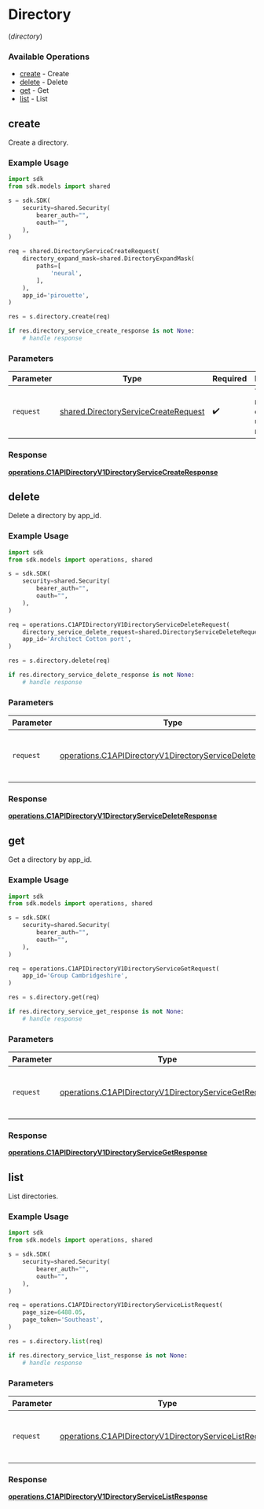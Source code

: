 # Directory
(*directory*)

### Available Operations

* [create](#create) - Create
* [delete](#delete) - Delete
* [get](#get) - Get
* [list](#list) - List

## create

Create a directory.

### Example Usage

```python
import sdk
from sdk.models import shared

s = sdk.SDK(
    security=shared.Security(
        bearer_auth="",
        oauth="",
    ),
)

req = shared.DirectoryServiceCreateRequest(
    directory_expand_mask=shared.DirectoryExpandMask(
        paths=[
            'neural',
        ],
    ),
    app_id='pirouette',
)

res = s.directory.create(req)

if res.directory_service_create_response is not None:
    # handle response
```

### Parameters

| Parameter                                                                                    | Type                                                                                         | Required                                                                                     | Description                                                                                  |
| -------------------------------------------------------------------------------------------- | -------------------------------------------------------------------------------------------- | -------------------------------------------------------------------------------------------- | -------------------------------------------------------------------------------------------- |
| `request`                                                                                    | [shared.DirectoryServiceCreateRequest](../../models/shared/directoryservicecreaterequest.md) | :heavy_check_mark:                                                                           | The request object to use for the request.                                                   |


### Response

**[operations.C1APIDirectoryV1DirectoryServiceCreateResponse](../../models/operations/c1apidirectoryv1directoryservicecreateresponse.md)**


## delete

Delete a directory by app_id.

### Example Usage

```python
import sdk
from sdk.models import operations, shared

s = sdk.SDK(
    security=shared.Security(
        bearer_auth="",
        oauth="",
    ),
)

req = operations.C1APIDirectoryV1DirectoryServiceDeleteRequest(
    directory_service_delete_request=shared.DirectoryServiceDeleteRequest(),
    app_id='Architect Cotton port',
)

res = s.directory.delete(req)

if res.directory_service_delete_response is not None:
    # handle response
```

### Parameters

| Parameter                                                                                                                            | Type                                                                                                                                 | Required                                                                                                                             | Description                                                                                                                          |
| ------------------------------------------------------------------------------------------------------------------------------------ | ------------------------------------------------------------------------------------------------------------------------------------ | ------------------------------------------------------------------------------------------------------------------------------------ | ------------------------------------------------------------------------------------------------------------------------------------ |
| `request`                                                                                                                            | [operations.C1APIDirectoryV1DirectoryServiceDeleteRequest](../../models/operations/c1apidirectoryv1directoryservicedeleterequest.md) | :heavy_check_mark:                                                                                                                   | The request object to use for the request.                                                                                           |


### Response

**[operations.C1APIDirectoryV1DirectoryServiceDeleteResponse](../../models/operations/c1apidirectoryv1directoryservicedeleteresponse.md)**


## get

Get a directory by app_id.

### Example Usage

```python
import sdk
from sdk.models import operations, shared

s = sdk.SDK(
    security=shared.Security(
        bearer_auth="",
        oauth="",
    ),
)

req = operations.C1APIDirectoryV1DirectoryServiceGetRequest(
    app_id='Group Cambridgeshire',
)

res = s.directory.get(req)

if res.directory_service_get_response is not None:
    # handle response
```

### Parameters

| Parameter                                                                                                                      | Type                                                                                                                           | Required                                                                                                                       | Description                                                                                                                    |
| ------------------------------------------------------------------------------------------------------------------------------ | ------------------------------------------------------------------------------------------------------------------------------ | ------------------------------------------------------------------------------------------------------------------------------ | ------------------------------------------------------------------------------------------------------------------------------ |
| `request`                                                                                                                      | [operations.C1APIDirectoryV1DirectoryServiceGetRequest](../../models/operations/c1apidirectoryv1directoryservicegetrequest.md) | :heavy_check_mark:                                                                                                             | The request object to use for the request.                                                                                     |


### Response

**[operations.C1APIDirectoryV1DirectoryServiceGetResponse](../../models/operations/c1apidirectoryv1directoryservicegetresponse.md)**


## list

List directories.

### Example Usage

```python
import sdk
from sdk.models import operations, shared

s = sdk.SDK(
    security=shared.Security(
        bearer_auth="",
        oauth="",
    ),
)

req = operations.C1APIDirectoryV1DirectoryServiceListRequest(
    page_size=6488.05,
    page_token='Southeast',
)

res = s.directory.list(req)

if res.directory_service_list_response is not None:
    # handle response
```

### Parameters

| Parameter                                                                                                                        | Type                                                                                                                             | Required                                                                                                                         | Description                                                                                                                      |
| -------------------------------------------------------------------------------------------------------------------------------- | -------------------------------------------------------------------------------------------------------------------------------- | -------------------------------------------------------------------------------------------------------------------------------- | -------------------------------------------------------------------------------------------------------------------------------- |
| `request`                                                                                                                        | [operations.C1APIDirectoryV1DirectoryServiceListRequest](../../models/operations/c1apidirectoryv1directoryservicelistrequest.md) | :heavy_check_mark:                                                                                                               | The request object to use for the request.                                                                                       |


### Response

**[operations.C1APIDirectoryV1DirectoryServiceListResponse](../../models/operations/c1apidirectoryv1directoryservicelistresponse.md)**

